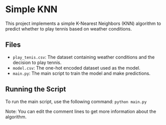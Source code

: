 # Simple KNN

This project implements a simple K-Nearest Neighbors (KNN) algorithm to predict whether to play tennis based on weather conditions.

## Files

- `play_tenis.csv`: The dataset containing weather conditions and the decision to play tennis.
- `model.csv`: The one-hot encoded dataset used as the model.
- `main.py`: The main script to train the model and make predictions.

## Running the Script

To run the main script, use the following command:
`python main.py`

Note: You can edit the comment lines to get more information about the algorithm.